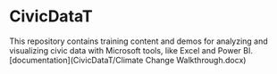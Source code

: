 # CivicDataT
This repository contains training content and demos for analyzing and visualizing civic data with Microsoft tools, like Excel and Power BI.
[documentation](CivicDataT/Climate Change Walkthrough.docx)
